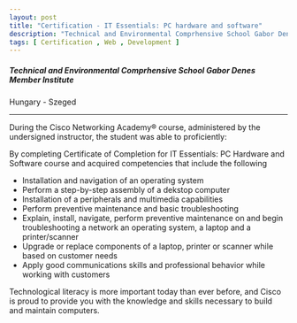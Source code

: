 ```yaml
---
layout: post
title: "Certification - IT Essentials: PC hardware and software"
description: "Technical and Environmental Comprhensive School Gabor Denes Member Institute"
tags: [ Certification , Web , Development ]
---
```


##### Technical and Environmental Comprhensive School Gabor Denes Member Institute

Hungary - Szeged <a href="/assets/files/certifications/IT_Essentials_PC_Hardware_&_Software.pdf" download><i class="fas fa-file-download cursor-pointer float-right text-teal text-xl" title="{{ page.title }}.pdf"></i></a>

---

During the Cisco Networking Academy® course, administered by the undersigned instructor, the student was able to proficiently:

By completing Certificate of Completion for IT Essentials: PC Hardware and Software course and acquired competencies that include the following

- Installation and navigation of an operating system
- Perform a step-by-step assembly of a dekstop computer
- Installation of a peripherals and multimedia capabilities
- Perform preventive maintenance and basic troubleshooting
- Explain, install, navigate, perform preventive maintenance on and begin troubleshooting a network an operating system, a laptop and a printer/scanner
- Upgrade or replace components of a laptop, printer or scanner while based on customer needs
- Apply good communications skills and professional behavior while working with customers

Technological literacy is more important today than ever before, and Cisco is proud to provide you with the knowledge and skills necessary to build and maintain computers.
